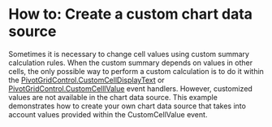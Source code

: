 # How to: Create a custom chart data source


<p>Sometimes it is necessary to change cell values using custom summary calculation rules. When the custom summary depends on values in other cells, the only possible way to perform a custom calculation is to do it within the <a href="http://documentation.devexpress.com/#WindowsForms/DevExpressXtraPivotGridPivotGridControl_CustomCellDisplayTexttopic">PivotGridControl.CustomCellDisplayText</a> or <a href="http://documentation.devexpress.com/#WindowsForms/DevExpressXtraPivotGridPivotGridControl_CustomCellValuetopic">PivotGridControl.CustomCelllValue</a> event handlers. However, customized values are not available in the chart data source. This example demonstrates how to create your own chart data source that takes into account values provided within the CustomCellValue event.</p>

<br/>


